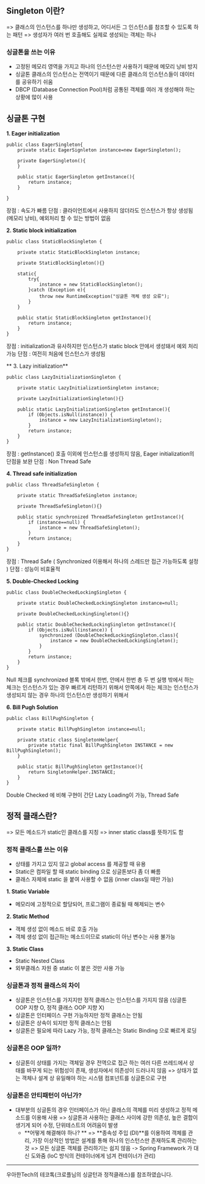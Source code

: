## Singleton 이란?
=> 클래스의 인스턴스를 하나만 생성하고, 어디서든 그 인스턴스를 참조할 수 있도록 하는 패턴
=> 생성자가 여러 번 호출해도 실제로 생성되는 객체는 하나

### 싱글톤을 쓰는 이유
- 고정된 메모리 영역을 가지고 하나의 인스턴스만 사용하기 때문에 메모리 낭비 방지
- 싱글톤 클래스의 인스턴스는 전역이기 때문에 다른 클래스의 인스턴스들이 데이터를 공유하기 쉬움
- DBCP (Database Connection Pool)처럼 공통된 객체를 여러 개 생성해야 하는 상황에 많이 사용

## 싱글톤 구현
**1. Eager initialization**
```
public class EagerSingleton{
	private static EagerSignleton instance=new EagerSingleton();
    
    private EagerSingleton(){
    }
    
    public static EagerSingleton getInstance(){
    	return instance;
    }
		
}
```
장점 : 속도가 빠름
단점 : 클라이언트에서 사용하지 않더라도 인스턴스가 항상 생성됨(메모리 낭비), 예외처리 할 수 있는 방법이 없음

**2. Static block initialization**
```
public class StaticBlockSingleton {

    private static StaticBlockSingleton instance;

    private StaticBlockSingleton(){}

    static{
        try{
            instance = new StaticBlockSingleton();
        }catch (Exception e){
            throw new RuntimeException("싱글톤 객체 생성 오류");
        }
    }

    public static StaticBlockSingleton getInstance(){
        return instance;
    }
}
```
장점 : initialization과 유사하지만 인스턴스가 static block 안에서 생성돼서 예외 처리 가능
단점 : 여전히 처음에 인스턴스가 생성됨

**  3. Lazy initialization**
```
public class LazyInitializationSingleton {

    private static LazyInitializationSingleton instance;

    private LazyInitializationSingleton(){}

    public static LazyInitializationSingleton getInstance(){
        if (Objects.isNull(instance)) {
            instance = new LazyInitializationSingleton();
        }
        return instance;
    }
}
```

장점 : getInstance() 호출 이외에 인스턴스를 생성하지 않음, Eager initialization의 단점을 보완
단점 : Non Thread Safe

**4. Thread safe initialization**
```
public class ThreadSafeSingleton {

    private static ThreadSafeSingleton instance;

    private ThreadSafeSingleton(){}

    public static synchronized ThreadSafeSingleton getInstance(){
        if (instance==null) {
            instance = new ThreadSafeSingleton();
        }
        return instance;
    }
}
```
장점 : Thread Safe ( Synchronized 이용해서 하나의 스레드만 접근 가능하도록 설정 )
단점 : 성능이 비효율적

**5. Double-Checked Locking**
```
public class DoubleCheckedLockingSingleton {

    private static DoubleCheckedLockingSingleton instance=null;

    private DoubleCheckedLockingSingleton(){}

    public static DoubleCheckedLockingSingleton getInstance(){
        if (Objects.isNull(instance)) {
            synchronized (DoubleCheckedLockingSingleton.class){
                instance = new DoubleCheckedLockingSingleton();
            }
        }
        return instance;
    }
}
```

Null 체크를 synchronized 블록 밖에서 한번, 안에서 한번 총 두 번 실행 밖에서 하는 체크는 인스턴스가 있는 경우 빠르게 리턴하기 위해서 안쪽에서 하는 체크는 인스턴스가 생성되지 않는 경우 하나의 인스턴스만 생성하기 위해서

**6. Bill Pugh Solution**
```
public class BillPughSingleton {

    private static BillPughSingleton instance=null;

    private static class SingletonHelper{
        private static final BillPughSingleton INSTANCE = new BillPughSingleton();
    }

    public static BillPughSingleton getInstance(){
        return SingletonHelper.INSTANCE;
    }
}
```

Double Checked 에 비해 구현이 간단
Lazy Loading이 가능, Thread Safe


## 정적 클래스란?
=> 모든 메소드가 static인 클래스를 지칭
=> inner static class를 뜻하기도 함

### 정적 클래스를 쓰는 이유
- 상태를 가지고 있지 않고 global access 를 제공할 때 유용
- Static은 컴파일 할 때 static binding 으로 싱글톤보다 좀 더 빠름
- 클래스 자체에 static 을 붙여 사용할 수 없음 (inner class일 때만 가능)

**1. Static Variable**
- 메모리에 고정적으로 할당되어, 프로그램이 종료될 때 해제되는 변수

**2. Static Method**
- 객체 생성 없이 메소드 바로 호출 가능
- 객체 생성 없이 접근하는 메소드이므로 static이 아닌 변수는 사용 불가능

**3. Static Class**
- Static Nested Class
- 외부클래스 자원 중 static 이 붙은 것만 사용 가능

### 싱글톤과 정적 클래스의 차이
- 싱글톤은 인스턴스를 가지지만 정적 클래스는 인스턴스를 가지지 않음 
(싱글톤 OOP 지향 O, 정적 클래스 OOP 지향 X)
- 싱글톤은 인터페이스 구현 가능하지만 정적 클래스는 안됨
- 싱글톤은 상속이 되지만 정적 클래스는 안됨
- 싱글톤은 필요에 따라 Lazy 가능, 정적 클래스는 Static Binding 으로 빠르게 로딩

### 싱글톤은 OOP 일까?
- 싱글톤이 상태를 가지는 객체일 경우 전역으로 접근 하는 여러 다른 쓰레드에서 상태를 바꾸게 되는 위험성이 존재, 생성자에서 의존성이 드러나지 않음 
=> 상태가 없는 객체나 설계 상 유일해야 하는 시스템 컴포넌트를 싱글톤으로 구현

### 싱글톤은 안티패턴이 아닌가?
- 대부분의 싱글톤의 경우 인터페이스가 아닌 클래스의 객체를 미리 생성하고 정적 메소드를 이용해 사용
=> 싱글톤과 사용하는 클래스 사이에 강한 의존성, 높은 결합이 생기게 되어 수정, 단위테스트의 어려움이 발생
  - **어떻게 해결해야 하나? **
  => **종속성 주입 (DI)**를 이용하여 객체를 관리, 가장 이상적인 방법은 설계를 통해 하나의 인스턴스만 존재하도록 관리하는 것
  => 모든 싱글톤 객체를 관리하기는 쉽지 않음 -> Spring Framework 가 대신 도와줌 (IoC 방식의 컨테이너에게 넘겨 컨테이너가 관리)
  
------------------------------------------------------------
우아한Tech의 테코톡(크로플님의 싱글턴과 정적클래스)를 참조하였습니다.